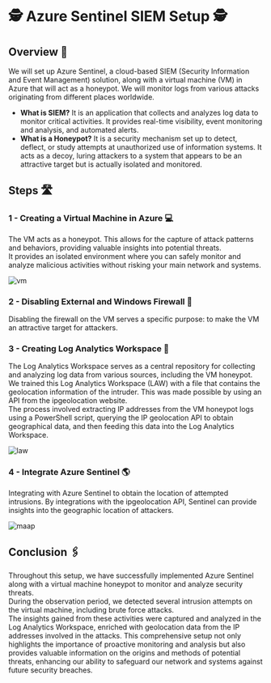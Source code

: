 # 🕵️ Azure Sentinel SIEM Setup 🕵️
## Overview 📖
We will set up Azure Sentinel, a cloud-based SIEM (Security Information and Event Management) solution, along with a virtual machine (VM) in Azure that will act as a honeypot. We will monitor logs from various attacks originating from different places worldwide.
- **What is SIEM?**
  It is an application that collects and analyzes log data to monitor critical activities. It provides real-time visibility, event monitoring and analysis, and automated alerts.
- **What is a Honeypot?**
  It is a security mechanism set up to detect, deflect, or study attempts at unauthorized use of information systems. It acts as a decoy, luring attackers to a system that appears to be an attractive target but is actually isolated and monitored.

## Steps 🛣️
### 1 - Creating a Virtual Machine in Azure 💻
The VM acts as a honeypot. This allows for the capture of attack patterns and behaviors, providing valuable insights into potential threats.<br>
It provides an isolated environment where you can safely monitor and analyze malicious activities without risking your main network and systems.

![vm](https://github.com/user-attachments/assets/0f0e1806-3a08-466c-be0f-2681d7001769)

### 2 - Disabling External and Windows Firewall 🧱
Disabling the firewall on the VM serves a specific purpose: to make the VM an attractive target for attackers.

### 3 - Creating Log Analytics Workspace 🤔
The Log Analytics Workspace serves as a central repository for collecting and analyzing log data from various sources, including the VM honeypot.<br>
We trained this Log Analytics Workspace (LAW) with a file that contains the geolocation information of the intruder. This was made possible by using an API from the ipgeolocation website.<br>
The process involved extracting IP addresses from the VM honeypot logs using a PowerShell script, querying the IP geolocation API to obtain geographical data, and then feeding this data into the Log Analytics Workspace.

![law](https://github.com/user-attachments/assets/bde1d9e1-9dcb-42d0-89c8-28a47406764c)

### 4 - Integrate Azure Sentinel 🌎
Integrating with Azure Sentinel to obtain the location of attempted intrusions.
By integrations with the ipgeolocation API, Sentinel can provide insights into the geographic location of attackers.

![maap](https://github.com/user-attachments/assets/e5a04ab5-20c2-4f56-9cd0-68ce572f20a0)


## Conclusion 🖇️
Throughout this setup, we have successfully implemented Azure Sentinel along with a virtual machine honeypot to monitor and analyze security threats.<br>
During the observation period, we detected several intrusion attempts on the virtual machine, including brute force attacks.<br>
The insights gained from these activities were captured and analyzed in the Log Analytics Workspace, enriched with geolocation data from the IP addresses involved in the attacks. This comprehensive setup not only highlights the importance of proactive monitoring and analysis but also provides valuable information on the origins and methods of potential threats, enhancing our ability to safeguard our network and systems against future security breaches.
